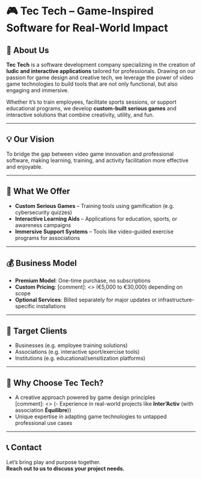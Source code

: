 # 🎮 Tec Tech – Game-Inspired Software for Real-World Impact

## 🧩 About Us

**Tec Tech** is a software development company specializing in the creation of **ludic and interactive applications** tailored for professionals. Drawing on our passion for game design and creative tech, we leverage the power of video game technologies to build tools that are not only functional, but also engaging and immersive.

Whether it’s to train employees, facilitate sports sessions, or support educational programs, we develop **custom-built serious games** and interactive solutions that combine creativity, utility, and fun.

---

## 💡 Our Vision

To bridge the gap between video game innovation and professional software, making learning, training, and activity facilitation more effective and enjoyable.

---

## 🚀 What We Offer

- **Custom Serious Games** – Training tools using gamification (e.g. cybersecurity quizzes)  
- **Interactive Learning Aids** – Applications for education, sports, or awareness campaigns  
- **Immersive Support Systems** – Tools like video-guided exercise programs for associations

---

## 💰 Business Model

- **Premium Model**: One-time purchase, no subscriptions  
- **Custom Pricing**: [comment]: <> (€5,000 to €30,000) depending on scope  
- **Optional Services**: Billed separately for major updates or infrastructure-specific installations

---

## 👥 Target Clients

- Businesses (e.g. employee training solutions)  
- Associations (e.g. interactive sport/exercise tools)  
- Institutions (e.g. educational/sensitization platforms)

---

## 📌 Why Choose Tec Tech?

- A creative approach powered by game design principles  
[comment]: <> (- Experience in real-world projects like **Inter’Activ** (with association **Équilibre**))
- Unique expertise in adapting game technologies to untapped professional use cases

---

## 📞 Contact

Let’s bring play and purpose together.  
**Reach out to us to discuss your project needs.**
